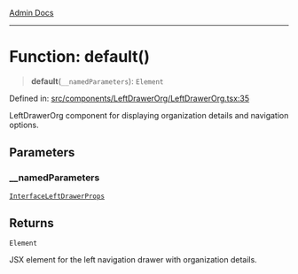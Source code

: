 [Admin Docs](/)

***

# Function: default()

> **default**(`__namedParameters`): `Element`

Defined in: [src/components/LeftDrawerOrg/LeftDrawerOrg.tsx:35](https://github.com/gautam-divyanshu/talawa-admin/blob/10f2081e01fc4f6c0767e35f8c4ed3f09fb1baac/src/components/LeftDrawerOrg/LeftDrawerOrg.tsx#L35)

LeftDrawerOrg component for displaying organization details and navigation options.

## Parameters

### \_\_namedParameters

[`InterfaceLeftDrawerProps`](../interfaces/InterfaceLeftDrawerProps.md)

## Returns

`Element`

JSX element for the left navigation drawer with organization details.
